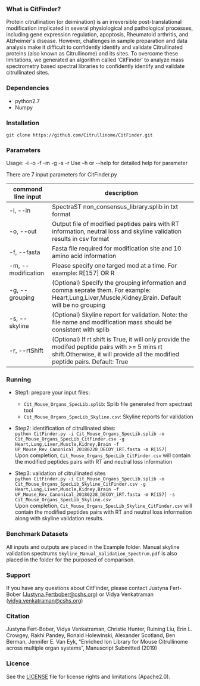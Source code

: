 ### What is CitFinder?

Protein citrullination (or deimination) is an irreversible post-translational modification implicated in several physiological and pathological processes, including gene expression regulation, apoptosis, Rheumatoid arthritis, and Alzheimer's disease. However, challenges in sample preparation and data analysis make it difficult to confidently identify and validate Citrullinated proteins (also known as Citrullinome) and its sites. To overcome these limitations, we generated an algorithm called ‘CitFinder’ to analyze mass spectrometry based spectral libraries to confidently identify and validate citrullinated sites. 

### Dependencies
* python2.7
* Numpy

### Installation
```
git clone https://github.com/Citrullinome/CitFinder.git
```

### Parameters

Usage: -i -o -f -m -g -s -r
Use –h or --help for detailed help for parameter

There are 7 input parameters for CitFinder.py

commond line input	| description
--------------------| ------------
-i, --in	| SpectraST non_consensus_library.splib in txt format
-o, --out	|  Output file of modified peptides pairs with RT information, neutral loss and skyline validation results in csv format
-f, --fasta		| Fasta file required for modification site and 10 amino acid information
-m, --modification	| Please specify one targed mod at a time. For example: R[157] OR R
-g, --grouping	| (Optional) Specify the grouping information and comma seprate them. For example: Heart,Lung,Liver,Muscle,Kidney,Brain. Default will be no grouping
-s, --skyline	| (Optional) Skyline report for validation. Note: the file name and modification mass should be consistent with splib
-r, --rtShift	| (Optional) If rt shift is True, it will only provide the modifed peptide pairs with >= 5 mins rt shift.Otherwise, it will provide all the modified peptide pairs. Default: True

### Running
* Step1: prepare your input files:
  * ```Cit_Mouse_Organs_SpecLib.splib```: Splib file generated from spectrast tool
  * ```Cit_Mouse_Organs_SpecLib_Skyline.csv```: Skyline reports for validation

* Step2: identification of citrullinated sites:  
```python CitFinder.py -i Cit_Mouse_Organs_SpecLib.splib -o Cit_Mouse_Organs_SpecLib_CitFinder.csv -g Heart,Lung,Liver,Muscle,Kidney,Brain -f UP_Mouse_Rev_Canonical_20180228_DECOY_iRT.fasta -m R[157]```  
Upon completion, ```Cit_Mouse_Organs_SpecLib_CitFinder.csv``` will contain the modified peptides pairs with RT and neutral loss information

* Step3: validation of citrullinated sites  
```python CitFinder.py -i Cit_Mouse_Organs_SpecLib.splib -o Cit_Mouse_Organs_SpecLib_Skyline_CitFinder.csv -g Heart,Lung,Liver,Muscle,Kidney,Brain -f UP_Mouse_Rev_Canonical_20180228_DECOY_iRT.fasta -m R[157] -s Cit_Mouse_Organs_SpecLib_Skyline.csv```  
Upon completion, ```Cit_Mouse_Organs_SpecLib_Skyline_CitFinder.csv``` will contain the modified peptides pairs with RT and neutral loss information along with skyline validation results.

### Benchmark Datasets
All inputs and outputs are placed in the Example folder. Manual skyline validation spectrums ```Skyline_Manual_Validation_Spectrum.pdf``` is also placed in the folder for the purposed of comparison. 

### Support
If you have any questions about CitFinder, please contact Justyna Fert-Bober (Justyna.Fertbober@cshs.org) or Vidya Venkatraman (vidya.venkatraman@cshs.org)

### Citation
Justyna Fert-Bober, Vidya Venkatraman, Christie Hunter, Ruining Liu, Erin L. Crowgey, Rakhi Pandey, Ronald Holewinski, Alexander Scotland, Ben Berman, Jennifer E. Van Eyk, “Enriched Ion Library for Mouse Citrullinome across multiple organ systems”, Manuscript Submitted (2019)

### Licence
See the [LICENSE](./LICENSE) file for license rights and limitations (Apache2.0).


